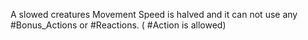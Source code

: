 A slowed creatures Movement Speed is halved and it can not use any #Bonus_Actions or #Reactions. ( #Action is allowed)